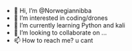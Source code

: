 - 👋 Hi, I’m @Norwegiannibba
- 👀 I’m interested in coding/drones
- 🌱 I’m currently learning Python and kali
- 💞️ I’m looking to collaborate on ...
- 📫 How to reach me? u cant

<!---
Norwegiannibba/Norwegiannibba is a ✨ special ✨ repository because its `README.md` (this file) appears on your GitHub profile.
You can click the Preview link to take a look at your changes.
--->
